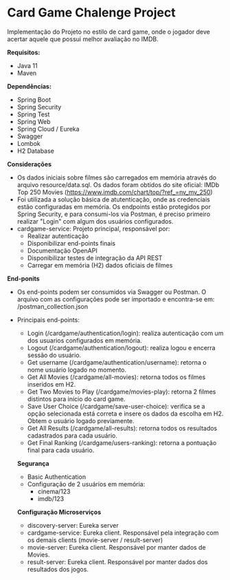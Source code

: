 # Card Game Chalenge Project

Implementação do Projeto no estilo de card game, onde o jogador deve acertar aquele que possui melhor avaliação no IMDB. 

<b>Requisitos:</b>
- Java 11
- Maven

<b>Dependências:</b>
- Spring Boot
- Spring Security
- Spring Test
- Spring Web
- Spring Cloud / Eureka
- Swagger
- Lombok
- H2 Database

<b>Considerações</b>
- Os dados iniciais sobre filmes são carregados em memória através do arquivo resource/data.sql. Os dados foram obtidos do site oficial: IMDb Top 250 Movies (https://www.imdb.com/chart/top/?ref_=nv_mv_250)
- Foi utilizada a solução básica de atutenticação, onde as credenciais estão configuradas em memória. Os endpoints estão protegidos por Spring Security, e para consumi-los via Postman, é preciso primeiro realizar "Login" com algum dos usuários configurados.
- cardgame-service: Projeto principal, responsável por:
	- Realizar autenticação
	- Disponibilizar end-points finais
	- Documentação OpenAPI
	- Disponibilizar testes de integração da API REST
	- Carregar em memória (H2) dados oficiais de filmes  

<b>End-ponits</b> 
- Os end-points podem ser consumidos via Swagger ou Postman. O arquivo com as configurações pode ser importado e encontra-se em: /postman_collection.json
- Principais end-points:
  - Login (/cardgame/authentication/login): realiza autenticação com um dos usuarios configurados em memória. 
  - Logout (/cardgame/authentication/logout): realiza logou e encerra sessão do usuário. 
  - Get username (/cardgame/authentication/username): retorna o nome usuário logado no momento. 
  - Get All Movies (/cardgame/all-movies): retorna todos os filmes inseridos em H2.
  - Get Two Movies to Play (/cardgame/movies-play): retorna 2 filmes distintos para início do card game.
  - Save User Choice (/cardgame/save-user-choice): verifica se a opção selecionada está correta e insere os dados da escolha em H2. Obtem o usuário logado previamente. 
  - Get All Results (/cardgame/all-results): retorna todos os resultados cadastrados para cada usuário.
  - Get Final Ranking (/cardgame/users-ranking): retorna a pontuação final para cada usuário.
  
  <b>Segurança</b>
  - Basic Authentication
  - Configuração de 2 usuários em memória:
  	- cinema/123
  	- imdb/123
  
  <b>Configuração Microserviços</b>
  - discovery-server: Eureka server
  - cardgame-service: Eureka client. Responsável pela integração com os demais clients (movie-server / result-server)
  - movie-server: Eureka client. Responsável por manter dados de Movies.
  - result-server: Eureka client. Responsável por manter dados dos resultados dos jogos.
